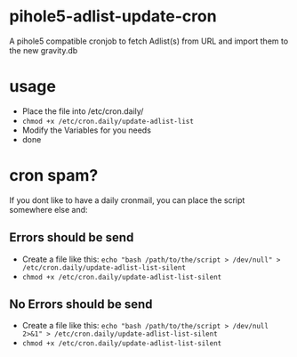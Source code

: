 # pihole5-adlist-update-cron
A pihole5 compatible cronjob to fetch Adlist(s) from URL and import them to the new gravity.db

# usage
- Place the file into /etc/cron.daily/
- `chmod +x /etc/cron.daily/update-adlist-list`
- Modify the Variables for you needs
- done

# cron spam?
If you dont like to have a daily cronmail, you can place the script somewhere else and:
## Errors should be send
- Create a file like this: `echo "bash /path/to/the/script > /dev/null" > /etc/cron.daily/update-adlist-list-silent`
- `chmod +x /etc/cron.daily/update-adlist-list-silent`
## No Errors should be send
- Create a file like this: `echo "bash /path/to/the/script > /dev/null 2>&1" > /etc/cron.daily/update-adlist-list-silent`
- `chmod +x /etc/cron.daily/update-adlist-list-silent`
